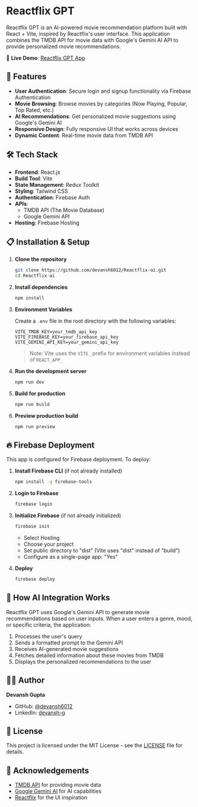 # Reactflix GPT

Reactflix GPT is an AI-powered movie recommendation platform built with React + Vite, inspired by Reactflix's user interface. This application combines the TMDB API for movie data with Google's Gemini AI API to provide personalized movie recommendations.

🔗 **Live Demo**: [Reactflix GPT App](https://reactflix-f417f.web.app)

## 🚀 Features

- **User Authentication**: Secure login and signup functionality via Firebase Authentication
- **Movie Browsing**: Browse movies by categories (Now Playing, Popular, Top Rated, etc.)
- **AI Recommendations**: Get personalized movie suggestions using Google's Gemini AI
- **Responsive Design**: Fully responsive UI that works across devices
- **Dynamic Content**: Real-time movie data from TMDB API

## 🛠️ Tech Stack

- **Frontend**: React.js
- **Build Tool**: Vite
- **State Management**: Redux Toolkit
- **Styling**: Tailwind CSS
- **Authentication**: Firebase Auth
- **APIs**: 
  - TMDB API (The Movie Database)
  - Google Gemini API
- **Hosting**: Firebase Hosting


## 📋 Installation & Setup

1. **Clone the repository**
   ```bash
   git clone https://github.com/devansh6012/Reactflix-ai.git
   cd Reactflix-ai
   ```

2. **Install dependencies**
   ```bash
   npm install
   ```

3. **Environment Variables**
   
   Create a `.env` file in the root directory with the following variables:
   ```
   VITE_TMDB_KEY=your_tmdb_api_key
   VITE_FIREBASE_KEY=your_firebase_api_key
   VITE_GEMINI_API_KEY=your_gemini_api_key
   ```
   
   > Note: Vite uses the `VITE_` prefix for environment variables instead of `REACT_APP_`

4. **Run the development server**
   ```bash
   npm run dev
   ```

5. **Build for production**
   ```bash
   npm run build
   ```

6. **Preview production build**
   ```bash
   npm run preview
   ```

## 🔥 Firebase Deployment

This app is configured for Firebase deployment. To deploy:

1. **Install Firebase CLI** (if not already installed)
   ```bash
   npm install -g firebase-tools
   ```

2. **Login to Firebase**
   ```bash
   firebase login
   ```

3. **Initialize Firebase** (if not already initialized)
   ```bash
   firebase init
   ```
   - Select Hosting
   - Choose your project
   - Set public directory to "dist" (Vite uses "dist" instead of "build")
   - Configure as a single-page app: "Yes"

4. **Deploy**
   ```bash
   firebase deploy
   ```

## 🧠 How AI Integration Works

Reactflix GPT uses Google's Gemini API to generate movie recommendations based on user inputs. When a user enters a genre, mood, or specific criteria, the application:

1. Processes the user's query
2. Sends a formatted prompt to the Gemini API
3. Receives AI-generated movie suggestions
4. Fetches detailed information about these movies from TMDB
5. Displays the personalized recommendations to the user


## 👨‍💻 Author

**Devansh Gupta**
- GitHub: [@devansh6012](https://github.com/devansh6012)
- LinkedIn: [devansh-g](https://linkedin.com/in/devansh-g)

## 📝 License

This project is licensed under the MIT License - see the [LICENSE](LICENSE) file for details.

## 🙏 Acknowledgements

- [TMDB API](https://www.themoviedb.org/documentation/api) for providing movie data
- [Google Gemini AI](https://ai.google.dev/) for AI capabilities
- [Reactflix](https://www.Reactflix.com) for the UI inspiration
